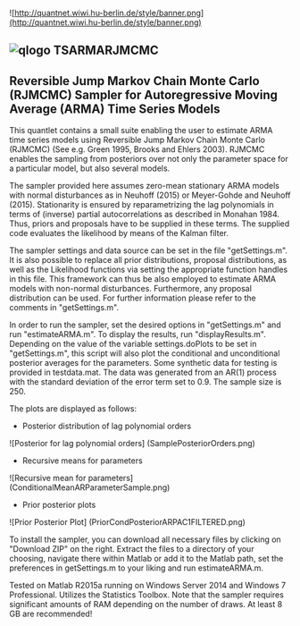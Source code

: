 
![http://quantnet.wiwi.hu-berlin.de/style/banner.png](http://quantnet.wiwi.hu-berlin.de/style/banner.png)

## ![qlogo](http://quantnet.wiwi.hu-berlin.de/graphics/quantlogo.png) **TSARMARJMCMC**


## Reversible Jump Markov Chain Monte Carlo (RJMCMC) Sampler for Autoregressive Moving Average (ARMA) Time Series Models

This quantlet contains a small suite enabling the user to estimate ARMA time series models using Reversible Jump Markov Chain Monte Carlo (RJMCMC)
(See e.g. Green 1995, Brooks and Ehlers 2003). RJMCMC enables the sampling from posteriors over not only the parameter space for a particular model,
but also several models.

The sampler provided here assumes zero-mean stationary ARMA models with normal disturbances as in Neuhoff (2015) or Meyer-Gohde and Neuhoff (2015).
Stationarity is ensured by reparametrizing the lag polynomials in terms of (inverse) partial autocorrelations as described in Monahan 1984.
Thus, priors and proposals have to be supplied in these terms. The supplied code evaluates the likelihood by means of the Kalman filter.

The sampler settings and data source can be set in the file "getSettings.m". It is also possible to replace all prior distributions,
proposal distributions, as well as the Likelihood functions via setting the appropriate function handles in this file.
This framework can thus be also employed to estimate ARMA models with non-normal disturbances.
Furthermore, any proposal distribution can be used. For further information please refer to the comments in "getSettings.m".

In order to run the sampler, set the desired options in "getSettings.m" and run "estimateARMA.m". To display the results, run "displayResults.m".
Depending on the value of the variable settings.doPlots to be set in "getSettings.m", this script will also plot the conditional
and unconditional posterior averages for the parameters. Some synthetic data for testing is provided in testdata.mat.
The data was generated from an AR(1) process with the standard deviation of the error term set to 0.9. The sample size is 250.

The plots are displayed as follows:

* Posterior distribution of lag polynomial orders

![Posterior for lag polynomial orders] (SamplePosteriorOrders.png)

* Recursive means for parameters

![Recursive mean for parameters] (ConditionalMeanARParameterSample.png)

* Prior posterior plots

![Prior Posterior Plot] (PriorCondPosteriorARPAC1FILTERED.png)

To install the sampler, you can download all necessary files by clicking on "Download ZIP" on the right. Extract the files to a directory of your choosing, navigate there within Matlab or add it to the Matlab path, set the preferences in getSettings.m to your liking and run estimateARMA.m.

Tested on Matlab R2015a running on Windows Server 2014 and Windows 7 Professional. Utilizes the Statistics Toolbox. Note that the sampler requires significant amounts of RAM depending on the number of draws. At least 8 GB are recommended!
